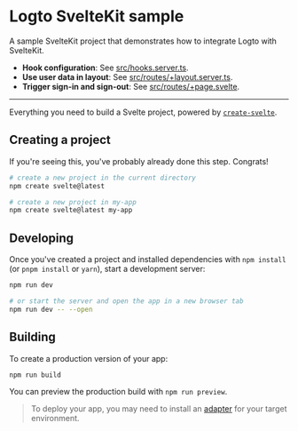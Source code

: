 # Logto SvelteKit sample

A sample SvelteKit project that demonstrates how to integrate Logto with SvelteKit.

- **Hook configuration**: See [src/hooks.server.ts](src/hooks.server.ts).
- **Use user data in layout**: See [src/routes/+layout.server.ts](src/routes/+layout.server.ts).
- **Trigger sign-in and sign-out**: See [src/routes/+page.svelte](src/routes/+page.svelte).

---

Everything you need to build a Svelte project, powered by [`create-svelte`](https://github.com/sveltejs/kit/tree/main/packages/create-svelte).

## Creating a project

If you're seeing this, you've probably already done this step. Congrats!

```bash
# create a new project in the current directory
npm create svelte@latest

# create a new project in my-app
npm create svelte@latest my-app
```

## Developing

Once you've created a project and installed dependencies with `npm install` (or `pnpm install` or `yarn`), start a development server:

```bash
npm run dev

# or start the server and open the app in a new browser tab
npm run dev -- --open
```

## Building

To create a production version of your app:

```bash
npm run build
```

You can preview the production build with `npm run preview`.

> To deploy your app, you may need to install an [adapter](https://kit.svelte.dev/docs/adapters) for your target environment.
